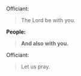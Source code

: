 Officiant:
> The Lord be with you.

**People:**
> **And also with you.**

Officiant:
> Let us pray.
